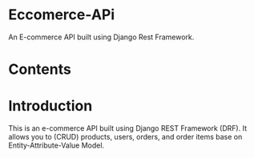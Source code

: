# Eccomerce-APi

An E-commerce API built using Django Rest Framework.

# Contents

# Introduction
This is an e-commerce API built using Django REST Framework (DRF). It allows you to (CRUD) products, users, orders, and order items base on Entity-Attribute-Value Model.


